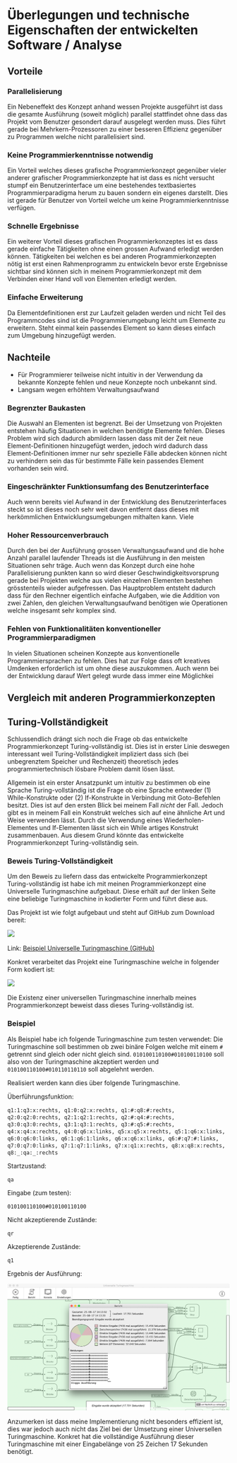 # Überlegungen und technische Eigenschaften der entwickelten Software / Analyse




## Vorteile

### Parallelisierung

Ein Nebeneffekt des Konzept anhand wessen Projekte ausgeführt ist dass die gesamte Ausführung (soweit möglich) parallel stattfindet ohne dass das Projekt vom Benutzer gesondert darauf ausgelegt werden muss. Dies führt gerade bei Mehrkern-Prozessoren zu einer besseren Effizienz gegenüber zu Programmen welche nicht parallelisiert sind.

### Keine Programmierkenntnisse notwendig

Ein Vorteil welches dieses grafische Programmierkonzept gegenüber vieler anderer grafischer Programmierkonzepte hat ist dass es nicht versucht stumpf ein Benutzerinterface um eine bestehendes textbasiertes Programmierparadigma herum zu bauen sondern ein eigenes darstellt. Dies ist gerade für Benutzer von Vorteil welche um keine Programmierkenntnisse verfügen.

### Schnelle Ergebnisse

Ein weiterer Vorteil dieses grafischen Programmierkonzeptes ist es dass gerade einfache Tätigkeiten ohne einen grossen Aufwand erledigt werden können. Tätigkeiten bei welchen es bei anderen Programmierkonzepten nötig ist erst einen Rahmenprogramm zu entwickeln bevor erste Ergebnisse sichtbar sind können sich in meinem Programmierkonzept mit dem Verbinden einer Hand voll von Elementen erledigt werden.

### Einfache Erweiterung

Da Elementdefinitionen erst zur Laufzeit geladen werden und nicht Teil des Programmcodes sind ist die Programmierumgebung leicht um Elemente zu erweitern. Steht einmal kein passendes Element so kann dieses einfach zum Umgebung hinzugefügt werden.

## Nachteile

- Für Programmierer teilweise nicht intuitiv in der Verwendung da bekannte Konzepte fehlen und neue Konzepte noch unbekannt sind.
- Langsam wegen erhöhtem Verwaltungsaufwand

### Begrenzter Baukasten

Die Auswahl an Elementen ist begrenzt. Bei der Umsetzung von Projekten entstehen häufig Situationen in welchen benötigte Elemente fehlen. Dieses Problem wird sich dadurch abmildern lassen dass mit der Zeit neue Element-Definitionen hinzugefügt werden, jedoch wird dadurch dass Element-Definitionen immer nur sehr spezielle Fälle abdecken können nicht zu verhindern sein das für bestimmte Fälle kein passendes Element vorhanden sein wird.

### Eingeschränkter Funktionsumfang des Benutzerinterface

Auch wenn bereits viel Aufwand in der Entwicklung des Benutzerinterfaces steckt so ist dieses noch sehr weit davon entfernt dass dieses mit herkömmlichen Entwicklungsumgebungen mithalten kann. Viele

### Hoher Ressourcenverbrauch

Durch den bei der Ausführung grossen Verwaltungsaufwand und die hohe Anzahl parallel laufender Threads ist die Ausführung in den meisten Situationen sehr träge. Auch wenn das Konzept durch eine hohe Parallelisierung punkten kann so wird dieser Geschwindigkeitsvorsprung gerade bei Projekten welche aus vielen einzelnen Elementen bestehen grösstenteils wieder aufgefressen. Das Hauptproblem entsteht dadurch dass für den Rechner eigentlich einfache Aufgaben, wie die Addition von zwei Zahlen, den gleichen Verwaltungsaufwand benötigen wie Operationen welche insgesamt sehr komplex sind.

### Fehlen von Funktionalitäten konventioneller Programmierparadigmen

In vielen Situationen scheinen Konzepte aus konventionelle Programmiersprachen zu fehlen. Dies hat zur Folge dass oft kreatives Umdenken erforderlich ist um ohne diese auszukommen. Auch wenn bei der Entwicklung darauf Wert gelegt wurde dass immer eine Möglichkei




## Vergleich mit anderen Programmierkonzepten



## Turing-Vollständigkeit

Schlussendlich drängt sich noch die Frage ob das entwickelte Programmierkonzept Turing-vollständig ist. Dies ist in erster Linie deswegen interessant weil Turing-Vollständigkeit impliziert dass sich (bei unbegrenztem Speicher und Rechenzeit) theoretisch jedes programmiertechnisch lösbare Problem damit lösen lässt.

Allgemein ist ein erster Ansatzpunkt um intuitiv zu bestimmen ob eine Sprache Turing-vollständig ist die Frage ob eine Sprache entweder (1) While-Konstrukte oder (2) If-Konstrukte in Verbindung mit Goto-Befehlen besitzt. Dies ist auf den ersten Blick bei meinem Fall *nicht* der Fall. Jedoch gibt es in meinem Fall ein Konstrukt welches sich auf eine ähnliche Art und Weise verwenden lässt. Durch die Verwendung eines Wiederholen-Elementes und If-Elementen lässt sich ein While artiges Konstrukt zusammenbauen. Aus diesem Grund könnte das entwickelte Programmierkonzept Turing-vollständig sein.

### Beweis Turing-Vollständigkeit

Um den Beweis zu liefern dass das entwickelte Programmierkonzept Turing-vollständig ist habe ich mit meinen Programmierkonzept eine Universelle Turingmaschine aufgebaut. Diese erhält auf der linken Seite eine beliebige Turingmaschine in kodierter Form und führt diese aus.

Das Projekt ist wie folgt aufgebaut und steht auf GitHub zum Download bereit:

![](Grafiken/Analyse/UTM.psd)

Link: [Beispiel Universelle Turingmaschine (GitHub)](https://github.com/colbach/Bachelor-Projekt/tree/master/Beispiele/Universelle%20Turingmaschine)

Konkret verarbeitet das Projekt eine Turingmaschine welche in folgender Form kodiert ist:

![](Grafiken/Analyse/Erklaerung-Eingabe-UTM.psd)

Die Existenz einer universellen Turingmaschine innerhalb meines Programmierkonzept beweist dass dieses Turing-vollständig ist.

### Beispiel

Als Beispiel habe ich folgende Turingmaschine zum testen verwendet:
Die Turingmaschine soll bestimmen ob zwei binäre Folgen welche mit einem `#` getrennt sind gleich oder nicht gleich sind.
`010100110100#010100110100` soll also von der Turingmaschine akzeptiert werden und `010100110100#010110110110` soll abgelehnt werden.

Realisiert werden kann dies über folgende Turingmaschine.

Überführungsfunktion:

```
q1:1:q3:x:rechts, q1:0:q2:x:rechts, q1:#:q8:#:rechts, q2:0:q2:0:rechts, q2:1:q2:1:rechts, q2:#:q4:#:rechts, q3:0:q3:0:rechts, q3:1:q3:1:rechts, q3:#:q5:#:rechts, q4:x:q4:x:rechts, q4:0:q6:x:links, q5:x:q5:x:rechts, q5:1:q6:x:links, q6:0:q6:0:links, q6:1:q6:1:links, q6:x:q6:x:links, q6:#:q7:#:links, q7:0:q7:0:links, q7:1:q7:1:links, q7:x:q1:x:rechts, q8:x:q8:x:rechts, q8:_:qa:_:rechts
```

Startzustand:

```
qa
```

Eingabe (zum testen):

```
010100110100#010100110100
```

Nicht akzeptierende Zustände:

```
qr
```

Akzeptierende Zustände:

```
q1
```

Ergebnis der Ausführung:

![](Grafiken/Analyse/Bericht-Ausfuehrung-Beispiel.png)

Anzumerken ist dass meine Implementierung nicht besonders effizient ist, dies war jedoch auch nicht das Ziel bei der Umsetzung einer Universellen Turingmaschine. Konkret hat die vollständige Ausführung dieser Turingmaschine mit einer Eingabelänge von 25 Zeichen 17 Sekunden benötigt.